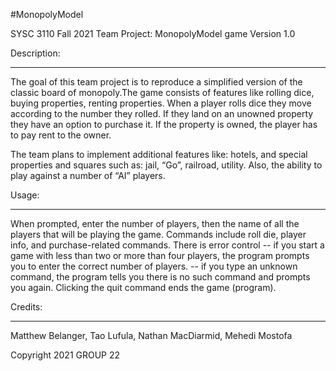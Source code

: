 #MonopolyModel

SYSC 3110 Fall 2021 Team Project: MonopolyModel game Version 1.0

Description:
____________

The goal of this team project is to reproduce a simplified version of the classic board of monopoly.The game consists of
features like rolling dice, buying properties, renting properties. When a player rolls dice they move according to the number they rolled. If they land on an unowned property they have an option to purchase it. If the property is owned,
the player has to pay rent to the owner.

The team plans to implement additional features like: hotels, and special properties and squares such as: jail, “Go”, railroad, utility. Also, the ability to play against a number of “AI” players.

Usage:
______

When prompted, enter the  number of players, then the name of all the players that will be playing the game.
Commands include roll die, player info, and purchase-related commands.
There is error control  -- if you start a game with less than two or more than four players, the program prompts you to enter the correct number of players.
-- if you type an unknown command, the program tells you there is no such command and prompts you again.
Clicking  the quit command ends the game (program).


Credits:
________

Matthew Belanger,
Tao Lufula,
Nathan MacDiarmid,
Mehedi Mostofa 

Copyright 2021 GROUP 22